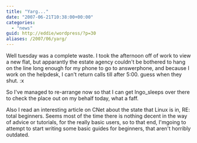 ```yaml
---
title: "Yarg..."
date: "2007-06-21T10:38:00+00:00"
categories: 
  - "news"
guid: http://eddie/wordpress/?p=30
aliases: /2007/06/yarg/
---
```


Well tuesday was a complete waste. I took the afternoon off of work to view a new flat, but apparantly the estate agency couldn't be bothered to hang on the line long enough for my phone to go to answerphone, and because I work on the helpdesk, I can't return calls till after 5:00. guess when they shut. :x

So I've managed to re-arrange now so that I can get Ingo\_sleeps over there to check the place out on my behalf today, what a faff.

Also I read an interesting article on CNet about the state that Linux is in, RE: total beginners. Seems most of the time there is nothing decent in the way of advice or tutorials, for the really basic users, so to that end, I'mgoing to attempt to start writing some basic guides for beginners, that aren't horribly outdated.
